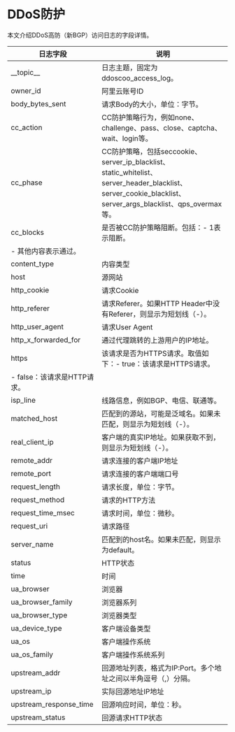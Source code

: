 # DDoS防护

本文介绍DDoS高防（新BGP）访问日志的字段详情。

|日志字段|说明|
|----|--|
|\_\_topic\_\_|日志主题，固定为ddoscoo\_access\_log。|
|owner\_id|阿里云账号ID|
|body\_bytes\_sent|请求Body的大小，单位：字节。|
|cc\_action|CC防护策略行为，例如none、challenge、pass、close、captcha、wait、login等。|
|cc\_phase|CC防护策略，包括seccookie、server\_ip\_blacklist、static\_whitelist、server\_header\_blacklist、server\_cookie\_blacklist、server\_args\_blacklist、qps\_overmax等。|
|cc\_blocks|是否被CC防护策略阻断。包括：-   1表示阻断。
-   其他内容表示通过。 |
|content\_type|内容类型|
|host|源网站|
|http\_cookie|请求Cookie|
|http\_referer|请求Referer。如果HTTP Header中没有Referer，则显示为短划线（-）。|
|http\_user\_agent|请求User Agent|
|http\_x\_forwarded\_for|通过代理跳转的上游用户的IP地址。|
|https|该请求是否为HTTPS请求。取值如下：-   true：该请求是HTTPS请求。
-   false：该请求是HTTP请求。 |
|isp\_line|线路信息，例如BGP、电信、联通等。|
|matched\_host|匹配到的源站，可能是泛域名。如果未匹配，则显示为短划线（-）。|
|real\_client\_ip|客户端的真实IP地址。如果获取不到，则显示为短划线（-）。|
|remote\_addr|请求连接的客户端IP地址|
|remote\_port|请求连接的客户端端口号|
|request\_length|请求长度，单位：字节。|
|request\_method|请求的HTTP方法|
|request\_time\_msec|请求时间，单位：微秒。|
|request\_uri|请求路径|
|server\_name|匹配到的host名。如果未匹配，则显示为default。|
|status|HTTP状态|
|time|时间|
|ua\_browser|浏览器|
|ua\_browser\_family|浏览器系列|
|ua\_browser\_type|浏览器类型|
|ua\_device\_type|客户端设备类型|
|ua\_os|客户端操作系统|
|ua\_os\_family|客户端操作系统系列|
|upstream\_addr|回源地址列表，格式为IP:Port。多个地址之间以半角逗号（,）分隔。 |
|upstream\_ip|实际回源地址IP地址|
|upstream\_response\_time|回源响应时间，单位：秒。|
|upstream\_status|回源请求HTTP状态|

